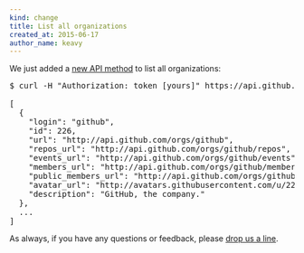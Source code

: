 ```yaml
---
kind: change
title: List all organizations
created_at: 2015-06-17
author_name: keavy
---
```


We just added a [new API method](/v3/orgs#list-all-organizations) to list all organizations:

<pre class="terminal">
$ curl -H "Authorization: token [yours]" https://api.github.com/organizations

[
  {
    "login": "github",
    "id": 226,
    "url": "http://api.github.com/orgs/github",
    "repos_url": "http://api.github.com/orgs/github/repos",
    "events_url": "http://api.github.com/orgs/github/events",
    "members_url": "http://api.github.com/orgs/github/members{/member}",
    "public_members_url": "http://api.github.com/orgs/github/public_members{/member}",
    "avatar_url": "http://avatars.githubusercontent.com/u/226?",
    "description": "GitHub, the company."
  },
  ...
]
</pre>

As always, if you have any questions or feedback, please [drop us a line][contact].

[contact]: https://github.com/contact?form[subject]=API+-+Listing+Organizations
